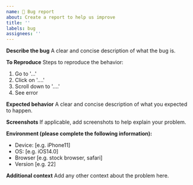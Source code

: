 ```yaml
---
name: 🐞 Bug report
about: Create a report to help us improve
title: ''
labels: bug
assignees: ''
---
```


**Describe the bug**
A clear and concise description of what the bug is.

**To Reproduce**
Steps to reproduce the behavior:

1. Go to '...'
2. Click on '....'
3. Scroll down to '....'
4. See error

**Expected behavior**
A clear and concise description of what you expected to happen.

**Screenshots**
If applicable, add screenshots to help explain your problem.

**Environment (please complete the following information):**

-   Device: [e.g. iPhone11]
-   OS: [e.g. iOS14.0]
-   Browser [e.g. stock browser, safari]
-   Version [e.g. 22]

**Additional context**
Add any other context about the problem here.
